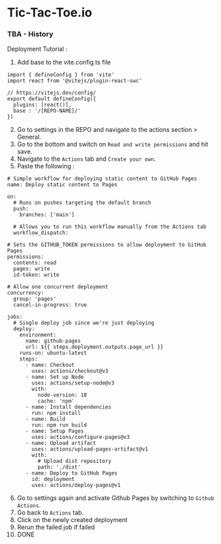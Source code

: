 # Tic-Tac-Toe.io

### TBA - History 

Deployment Tutorial :  

1. Add base to the vite.config.ts file
```
import { defineConfig } from 'vite'
import react from '@vitejs/plugin-react-swc'

// https://vitejs.dev/config/
export default defineConfig({
  plugins: [react()],
  base : '/[REPO-NAME]/'
})
```
2. Go to settings in the REPO and navigate to the actions section > General.
3. Go to the bottom and switch on `Read and write permissions` and hit save.
4. Navigate to the `Actions` tab and `Create your own`.
5. Paste the following :
```
# Simple workflow for deploying static content to GitHub Pages
name: Deploy static content to Pages

on:
  # Runs on pushes targeting the default branch
  push:
    branches: ['main']

  # Allows you to run this workflow manually from the Actions tab
  workflow_dispatch:

# Sets the GITHUB_TOKEN permissions to allow deployment to GitHub Pages
permissions:
  contents: read
  pages: write
  id-token: write

# Allow one concurrent deployment
concurrency:
  group: 'pages'
  cancel-in-progress: true

jobs:
  # Single deploy job since we're just deploying
  deploy:
    environment:
      name: github-pages
      url: ${{ steps.deployment.outputs.page_url }}
    runs-on: ubuntu-latest
    steps:
      - name: Checkout
        uses: actions/checkout@v3
      - name: Set up Node
        uses: actions/setup-node@v3
        with:
          node-version: 18
          cache: 'npm'
      - name: Install dependencies
        run: npm install
      - name: Build
        run: npm run build
      - name: Setup Pages
        uses: actions/configure-pages@v3
      - name: Upload artifact
        uses: actions/upload-pages-artifact@v1
        with:
          # Upload dist repository
          path: './dist'
      - name: Deploy to GitHub Pages
        id: deployment
        uses: actions/deploy-pages@v1
```
6. Go to settings again and activate Github Pages by switching to `Github Actions`.
7. Go back to `Actions` tab.
8. Click on the newly created deployment
9. Rerun the failed job if failed
10. DONE

